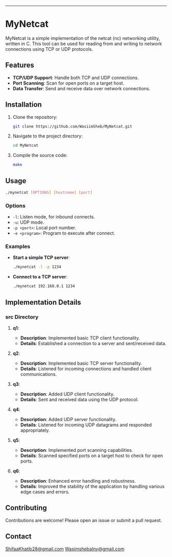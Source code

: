 
---

# MyNetcat

MyNetcat is a simple implementation of the netcat (nc) networking utility, written in C. This tool can be used for reading from and writing to network connections using TCP or UDP protocols. 

## Features

- **TCP/UDP Support**: Handle both TCP and UDP connections.
- **Port Scanning**: Scan for open ports on a target host.
- **Data Transfer**: Send and receive data over network connections.

## Installation

1. Clone the repository:
    ```bash
    git clone https://github.com/WasiimSheb/MyNetcat.git
    ```
2. Navigate to the project directory:
    ```bash
    cd MyNetcat
    ```
3. Compile the source code:
    ```bash
    make
    ```

## Usage

```bash
./mynetcat [OPTIONS] [hostname] [port]
```

### Options

- `-l`: Listen mode, for inbound connects.
- `-u`: UDP mode.
- `-p <port>`: Local port number.
- `-e <program>`: Program to execute after connect.

### Examples

- **Start a simple TCP server**:
    ```bash
    ./mynetcat -l -p 1234
    ```
- **Connect to a TCP server**:
    ```bash
    ./mynetcat 192.168.0.1 1234
    ```

## Implementation Details

### src Directory

1. **q1**:
   - **Description**: Implemented basic TCP client functionality.
   - **Details**: Established a connection to a server and sent/received data.

2. **q2**:
   - **Description**: Implemented basic TCP server functionality.
   - **Details**: Listened for incoming connections and handled client communications.

3. **q3**:
   - **Description**: Added UDP client functionality.
   - **Details**: Sent and received data using the UDP protocol.

4. **q4**:
   - **Description**: Added UDP server functionality.
   - **Details**: Listened for incoming UDP datagrams and responded appropriately.

5. **q5**:
   - **Description**: Implemented port scanning capabilities.
   - **Details**: Scanned specified ports on a target host to check for open ports.

6. **q6**:
   - **Description**: Enhanced error handling and robustness.
   - **Details**: Improved the stability of the application by handling various edge cases and errors.

## Contributing

Contributions are welcome! Please open an issue or submit a pull request.
## Contact

ShifaaKhatib28@gmail.com
Wasimshebalny@gmail.com
